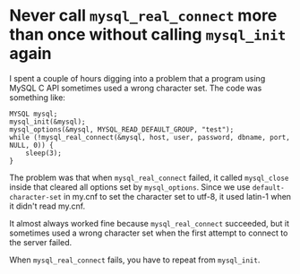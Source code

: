 # Never call `mysql_real_connect` more than once without calling `mysql_init` again

I spent a couple of hours digging into a problem that a program using MySQL C API sometimes used a wrong character set. The code was something like:

    MYSQL mysql;
    mysql_init(&mysql);
    mysql_options(&mysql, MYSQL_READ_DEFAULT_GROUP, "test");
    while (!mysql_real_connect(&mysql, host, user, password, dbname, port, NULL, 0)) {
        sleep(3);
    }

The problem was that when `mysql_real_connect` failed, it called `mysql_close` inside that cleared all options set by `mysql_options`. Since we use `default-character-set` in my.cnf to set the character set to utf-8, it used latin-1 when it didn't read my.cnf.

It almost always worked fine because `mysql_real_connect` succeeded, but it sometimes used a wrong character set when the first attempt to connect to the server failed.

When `mysql_real_connect` fails, you have to repeat from `mysql_init`.
